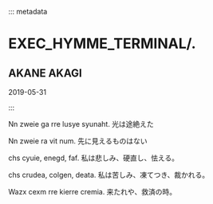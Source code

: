 ::: metadata

# EXEC_HYMME_TERMINAL/.

## AKANE AKAGI

2019-05-31

:::

Nn zweie ga rre lusye syunaht.
光は途絶えた

Nn zweie ra vit num.
先に見えるものはない

chs cyuie, enegd, faf.
私は悲しみ、硬直し、怯える。

chs crudea, colgen, deata.
私は苦しみ、凍てつき、裁かれる。

Wazx cexm rre kierre cremia.
来たれや、救済の時。
